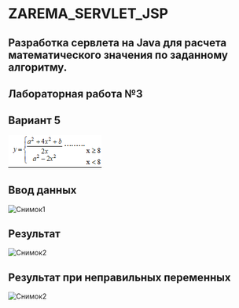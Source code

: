 # ZAREMA_SERVLET_JSP
## Разработка сервлета на Java для расчета математического значения по заданному алгоритму.
## Лабораторная работа №3
## Вариант 5 
![Снимок](https://github.com/zzoasis/ZAREMA_SERVLET_JSP/blob/master/5variant.png)
## Ввод данных 
![Снимок1](https://github.com/zzoasis/ZAREMA_SERVLET_JSP/blob/master/Снимок.PNG)
## Результат
![Снимок2](https://github.com/zzoasis/ZAREMA_SERVLET_JSP/blob/master/Снимок1.PNG)
## Результат при неправильных переменных
![Снимок2](https://github.com/zzoasis/ZAREMA_SERVLET_JSP/blob/master/Снимок2.PNG)

